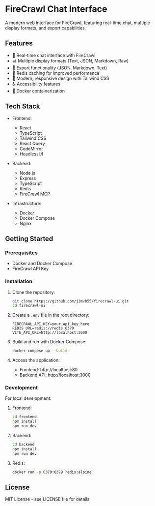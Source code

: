 # FireCrawl Chat Interface

A modern web interface for FireCrawl, featuring real-time chat, multiple display formats, and export capabilities.

## Features

- 💬 Real-time chat interface with FireCrawl
- 📊 Multiple display formats (Text, JSON, Markdown, Raw)
- 💾 Export functionality (JSON, Markdown, Text)
- 🚀 Redis caching for improved performance
- 🎨 Modern, responsive design with Tailwind CSS
- ♿ Accessibility features
- 🐳 Docker containerization

## Tech Stack

- Frontend:
  - React
  - TypeScript
  - Tailwind CSS
  - React Query
  - CodeMirror
  - HeadlessUI

- Backend:
  - Node.js
  - Express
  - TypeScript
  - Redis
  - FireCrawl MCP

- Infrastructure:
  - Docker
  - Docker Compose
  - Nginx

## Getting Started

### Prerequisites

- Docker and Docker Compose
- FireCrawl API Key

### Installation

1. Clone the repository:
   ```bash
   git clone https://github.com/jimvb55/firecrawl-ui.git
   cd firecrawl-ui
   ```

2. Create a `.env` file in the root directory:
   ```env
   FIRECRAWL_API_KEY=your_api_key_here
   REDIS_URL=redis://redis:6379
   VITE_API_URL=http://localhost:3000
   ```

3. Build and run with Docker Compose:
   ```bash
   docker-compose up --build
   ```

4. Access the application:
   - Frontend: http://localhost:80
   - Backend API: http://localhost:3000

### Development

For local development:

1. Frontend:
   ```bash
   cd frontend
   npm install
   npm run dev
   ```

2. Backend:
   ```bash
   cd backend
   npm install
   npm run dev
   ```

3. Redis:
   ```bash
   docker run -p 6379:6379 redis:alpine
   ```

## License

MIT License - see LICENSE file for details
